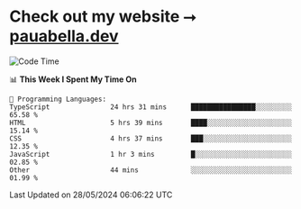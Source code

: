 # Check out my website ⭢ [pauabella.dev](https://pauabella.dev)

<!--START_SECTION:waka-->
![Code Time](http://img.shields.io/badge/Code%20Time-3%2C389%20hrs%2040%20mins-blue)

📊 **This Week I Spent My Time On** 

```text
💬 Programming Languages: 
TypeScript               24 hrs 31 mins      ████████████████░░░░░░░░░   65.58 % 
HTML                     5 hrs 39 mins       ████░░░░░░░░░░░░░░░░░░░░░   15.14 % 
CSS                      4 hrs 37 mins       ███░░░░░░░░░░░░░░░░░░░░░░   12.35 % 
JavaScript               1 hr 3 mins         █░░░░░░░░░░░░░░░░░░░░░░░░   02.85 % 
Other                    44 mins             ░░░░░░░░░░░░░░░░░░░░░░░░░   01.99 % 
```


 Last Updated on 28/05/2024 06:06:22 UTC
<!--END_SECTION:waka-->
